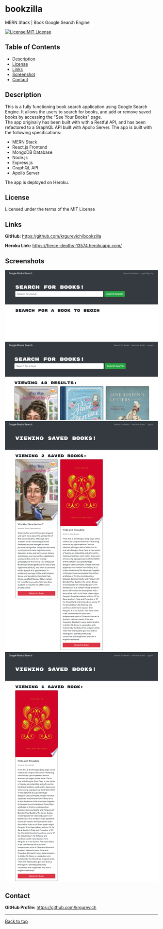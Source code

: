 # bookzilla

MERN Stack | Book Google Search Engine

[![License:MIT License](https://img.shields.io/badge/License-MIT-yellow.svg)](https://opensource.org/licenses/MIT)

## Table of Contents

- [Description](#description)
- [License](#license)
- [Links](#links)
- [Screenshot](#screenshots)
- [Contact](#contact)

## Description

This is a fully functioning book search application using Google Search Engine. It allows the users to search for books, and add or remove saved books by accessing the "See Your Books" page.  
The app originally has been built with with a Restful API, and has been refactored to a GraphQL API built with Apollo Server. The app is built with the following specifications:

- MERN Stack
- React.js Frontend
- MongoDB Database
- Node.js
- Express.js
- GraphQL API
- Apollo Server

The app is deployed on Heroku.

## License

Licensed under the terms of the MIT License

## Links

**GitHub:** https://github.com/krgurevich/bookzilla

**Heroku Link:** https://fierce-depths-13574.herokuapp.com/

## Screenshots

![website.screenshot](./client/src/assets/images/screenshot1.png)
![website.screenshot](./client/src/assets/images/screenshot2.png)
![website.screenshot](./client/src/assets/images/screenshot3.png)
![website.screenshot](./client/src/assets/images/screenshot4.png)


## Contact

**GitHub Profile:** https://github.com/krgurevich

---

[Back to top](#bookzilla)
